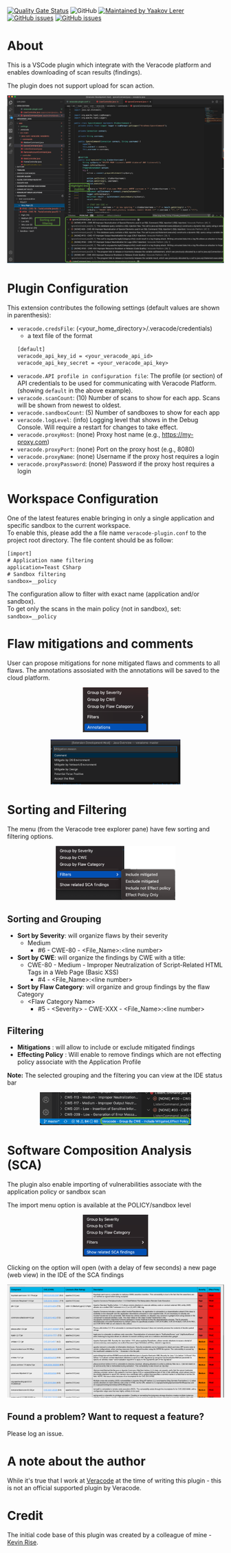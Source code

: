 [![Quality Gate Status](https://sonarcloud.io/api/project_badges/measure?project=Lerer_VSCode-Veracode-Unified&metric=alert_status)](https://sonarcloud.io/dashboard?id=Lerer_VSCode-Veracode-Unified) ![GitHub](https://img.shields.io/github/license/lerer/VSCode-Veracode-Unified?style=flat-squere) [![Maintained by Yaakov Lerer](https://img.shields.io/badge/maintained%20by-Lerer-brightgreen)](http://www.github.com/lerer) [![GitHub issues](https://img.shields.io/github/issues/lerer/VSCode-Veracode-Unified/enhancement?color=9cf)](https://github.com/Lerer/VSCode-Veracode-Unified/issues?q=is%3Aopen+is%3Aissue+label%3Aenhancement) [![GitHub issues](https://img.shields.io/github/issues/lerer/VSCode-Veracode-Unified/bug?color=red)](https://github.com/Lerer/VSCode-Veracode-Unified/issues?q=is%3Aopen+is%3Aissue+label%3Abug)

# About

This is a VSCode plugin which integrate with the Veracode platform and enables downloading of scan results (findings).

The plugin does not support upload for scan action. 

<p align=center>
<img src="media/IDE_View_210809_135013.png">
</p>

# Plugin Configuration

This extension contributes the following settings (default values are shown in parenthesis):

* `veracode.credsFile`: (<your_home_directory>/.veracode/credentials)
  * a text file of the format 
  ```
  [default]
  veracode_api_key_id = <your_veracode_api_id>
  veracode_api_key_secret = <your_veracode_api_key>
  ```
* `veracode.API profile in configuration file`: The profile (or section) of API credentials to be used for communicating with Veracode Platform. (showing `default` in the above example).
* `veracode.scanCount`: (10) Number of scans to show for each app.  Scans will be shown from newest to oldest.
* `veracode.sandboxCount`: (5) Number of sandboxes to show for each app
* `veracode.logLevel`: (info) Logging level that shows in the Debug Console.  Will require a restart for changes to take effect.
* `veracode.proxyHost`: (none) Proxy host name (e.g., https://my-proxy.com)
* `veracode.proxyPort`: (none) Port on the proxy host (e.g., 8080)
* `veracode.proxyName`: (none) Username if the proxy host requires a login 
* `veracode.proxyPassword`: (none) Password if the proxy host requires a login

# Workspace Configuration
One of the latest features enable bringing in only a single application and specific sandbox to the current workspace.  
To enable this, please add the a file name `veracode-plugin.conf` to the project root directory. The file content should be as follow:
```
[import]
# Application name filtering
application=Teast CSharp
# Sandbox filtering
sandbox=__policy
```
The configuration allow to filter with exact name (application and/or sandbox).  
To get only the scans in the main policy (not in sandbox), set: `sandbox=__policy` 

# Flaw mitigations and comments  
User can propose mitigations for none mitigated flaws and comments to all flaws. The annotations assosiated with the annotations will be saved to the cloud platform. 

<p align=center>
<img src="media/Annotation_menu_210809_134916.png" width="30%">
</p>

<p align=center>
<img src="media/ScreenShot_2020-10-12_010929.png" width="60%">
</p>

# Sorting and Filtering
The menu (from the Veracode tree explorer pane) have few sorting and filtering options.

<p align=center>
<img src="media/Filters_menu_2021-08-09_124402.png" width="55%">
</p>

## Sorting and Grouping
- __Sort by Severity__: will organize flaws by their severity
  - Medium
    - #6 - CWE-80 - \<File_Name\>:\<line number\>
- __Sort by CWE__: will organize the findings by CWE with a title:
  - CWE-80 - Medium - Improper Neutralization of Script-Related HTML Tags in a Web Page (Basic XSS)
    - #4 - \<File_Name\>:\<line number\>
- __Sort by Flaw Category__: will organize and group findings by the flaw Category
  - \<Flaw Category Name\>
    - #5 - \<Severity\> - CWE-XXX - \<File_Name\>:\<line number\>

## Filtering
- __Mitigations__ : will allow to include or exclude mitigated findings
- __Effecting Policy__ : Will enable to remove findings which are not effecting policy associate with the Application Profile 

__Note:__ The selected grouping and the filtering you can view at the IDE status bar
<p align=center>
<img src="media/IDE_info_bar_210810_0048.png" width="70%">
</p>


# Software Composition Analysis (SCA)
The plugin also enable importing of vulnerabilities associate with the application policy or sandbox scan

The import menu option is available at the POLICY/sandbox level
<p align=center>
<img src="media/SCA_page_menu.png" width="30%">
</p>
Clicking on the option will open (with a delay of few seconds) a new page (web view) in the IDE of the SCA findings
<p align=center>
<img src="media/SCA_page_view_210809_124333.png" >
</p>

## Found a problem? Want to request a feature?
Please log an issue.  

# A note about the author
While it's true that I work at [Veracode](https://www.veracode.com/) at the time of writing this plugin - this is not an official supported plugin by Veracode.

# Credit
The initial code base of this plugin was created by a colleague of mine - [Kevin Rise](https://gitlab.com/buzzcode).





